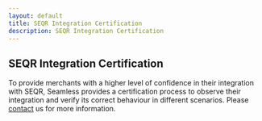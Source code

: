 ```yaml
---
layout: default
title: SEQR Integration Certification
description: SEQR Integration Certification
---
```


## SEQR Integration Certification

To provide merchants with a higher level of confidence in their integration with
SEQR, Seamless provides a certification process to observe their integration
and verify its correct behaviour in different scenarios. Please [contact](/contact) us for
more information.





